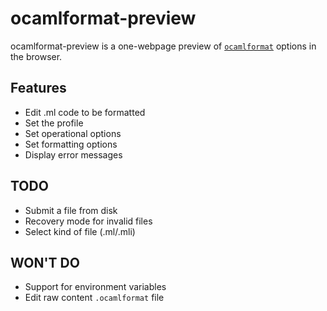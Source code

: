 # ocamlformat-preview

ocamlformat-preview is a one-webpage preview of [`ocamlformat`](https://github.com/ocaml-ppx/ocamlformat) options in the browser.

## Features

- Edit .ml code to be formatted
- Set the profile
- Set operational options
- Set formatting options
- Display error messages

## TODO

- Submit a file from disk
- Recovery mode for invalid files
- Select kind of file (.ml/.mli)

## WON'T DO

- Support for environment variables
- Edit raw content `.ocamlformat` file
